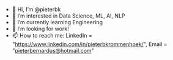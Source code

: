 - 👋 Hi, I’m @pieterbk
- 👀 I’m interested in Data Science, ML, AI, NLP
- 🌱 I’m currently learning Engineering
- 💞️ I’m looking for work!
- 📫 How to reach me:
        LinkedIn = "https://www.linkedin.com/in/pieterbkrommenhoek/", 
        Email    = "pieterbernardus@hotmail.com"

<!---
pieterbk/pieterbk is a ✨ special ✨ repository because its `README.md` (this file) appears on your GitHub profile.
You can click the Preview link to take a look at your changes.
--->

